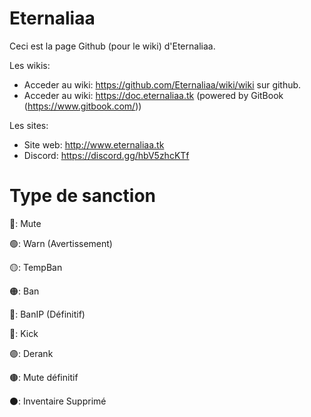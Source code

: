 # Eternaliaa

Ceci est la page Github (pour le wiki) d'Eternaliaa.

Les wikis:
- Acceder au wiki: https://github.com/Eternaliaa/wiki/wiki sur github.
- Acceder au wiki: https://doc.eternaliaa.tk (powered by GitBook (https://www.gitbook.com/))

Les sites:
- Site web: http://www.eternaliaa.tk
- Discord: https://discord.gg/hbV5zhcKTf

# Type de sanction

🔘: Mute

🟢: Warn (Avertissement)

🟡: TempBan

🟠: Ban

🔴: BanIP (Définitif)

🔵: Kick

🟣: Derank

🟤: Mute définitif

⚫: Inventaire Supprimé

